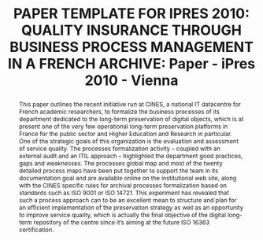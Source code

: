 ---
abstract: 'This paper outlines the recent initiative run at CINES,

  a national IT datacentre for French academic

  researchers, to formalize the business processes of its

  department dedicated to the long-term preservation of

  digital objects, which is at present one of the very few

  operational long-term preservation platforms in France

  for the public sector and Higher Education and Research

  in particular.

  One of the strategic goals of this organization is the

  evaluation and assessment of service quality. The

  processes formalization activity – coupled with an

  external audit and an ITIL approach – highlighted the

  department good practices, gaps and weaknesses.

  The processes global map and most of the twenty

  detailed process maps have been put together to support

  the team in its documentation goal and are available

  online on the institutional web site, along with the

  CINES specific rules for archival processes

  formalization based on standards such as ISO 9001 or

  ISO 14721.

  This experiment has revealed that such a process

  approach can to be an excellent mean to structure and

  plan for an efficient implementation of the preservation

  strategy as well as an opportunity to improve service

  quality, which is actually the final objective of the digital

  long-term repository of the centre since it’s aiming at the

  future ISO 16363 certification.'
creators:
- MASSOL, Marion
- ROUCHON, Olivier
date: null
document_url: https://services.phaidra.univie.ac.at/api/object/o:185502/download
grand_parent: iPRES
institutions: []
keywords: []
landing_page_url: https://phaidra.univie.ac.at/o:185502
language: eng
layout: publication
license: CC BY-SA 2.0 AT
notes_url: null
parent: iPRES 2010
presentation_url: null
size: 113414
source_name: iPRES
title: 'PAPER TEMPLATE FOR IPRES 2010: QUALITY  INSURANCE THROUGH BUSINESS PROCESS  MANAGEMENT
  IN A FRENCH ARCHIVE: Paper - iPres 2010 - Vienna'
type: paper
year: 2010
---